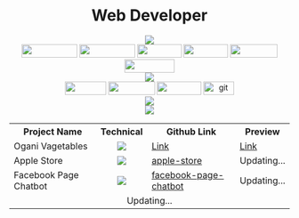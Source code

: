 <div align="center">
        <h1>Web Developer</h1>
        <img src="https://img.shields.io/badge/-Techs%20Favorite-gray"/>
        <div>
                <img src="https://img.shields.io/badge/-JavaScript-yellow?logo=javascript&logoColor=white" width="100px" height="24px" />
                <img src="https://img.shields.io/badge/-TypeScript-blue?logo=typescript&logoColor=white" width="100px" height="24px" />
                <img src="https://img.shields.io/badge/-NodeJS-green?logo=node.js&logoColor=white" width="80px" height="24px" />
                <img src="https://img.shields.io/badge/-ReactJS-blue?logo=react&logoColor=white" width="80px" height="24px" />
                <img src="https://img.shields.io/badge/-MySQL-orange?logo=mysql&logoColor=white" width="85px" height="24px" />
                <img src="https://img.shields.io/badge/-MongoDB-green?logo=mongodb&logoColor=white" width="90px" height="24px" />
        </div>
        <img src="https://img.shields.io/badge/-Beginer-gray"/>
        <div>
                <img src="https://img.shields.io/badge/-Flask-grey?logo=flask&logoColor=white" width="74px" height="24px" />
                <img src="https://img.shields.io/badge/-Laravel-orange?logo=laravel&logoColor=white" width="84px" height="24px" />
                <img src="https://img.shields.io/badge/-Docker-informational?logo=docker&logoColor=white" width="80px" height="24px" />
                <img src="https://img.shields.io/badge/-Git-orange?logo=git&logoColor=white" width="55px" height="24px" alt="git"/>
        </div>
        <div>
                <a href="https://github.com/hiepnguyen6014">
                        <img src="https://github-readme-stats.vercel.app/api/top-langs/?username=hiepnguyen6014&layout=compact&langs_count=10&border_radius=15&&hide=blade,less,php"/>
        </a>
        </div>
        <img src="https://img.shields.io/badge/-Projects-gray"/>
        <table>
            <tr align="center">
                <th>Project Name</th>
                <th>Technical</th>
                <th>Github Link</th>
                <th>Preview</th>
            </tr>
            <tr>
                <td>Ogani Vagetables</td>
                <td align="center">
                    <img src="https://img.shields.io/badge/-ReactJS-blue?logo=ReactJS&logoColor=white" />
                </td>
                <td><a href="https://github.com/hiepnguyen6014/ogani">Link</a></td>
                <td><a href="https://ogani-customer.daihiep.co">Link</a></td></td>
            </tr>
            <tr>
                <td>Apple Store</td>
                <td align="center">
                    <img src="https://img.shields.io/badge/-Laravel-orange?logo=laravel&logoColor=white" />
                </td>
                <td><a href="https://github.com/daihiepnguyen/apple-store">apple-store</a></td>
                <td>Updating...</td>
            </tr>
            <tr>
                <td>Facebook Page Chatbot</td>
                <td align="center">
                    <img src="https://img.shields.io/badge/-NodeJS-green?logo=Node.js&logoColor=white" />
                </td>
                <td><a href="https://github.com/daihiepnguyen/facebook-page-chatbot">facebook-page-chatbot</a></td>
                <td>Updating...</td>
            </tr>
            <tr>
                <td colspan=4 align="center">Updating...</td>
            </tr>
        </table>
</div>
